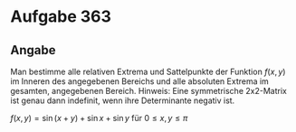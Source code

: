 # Aufgabe 363
## Angabe

Man bestimme alle relativen Extrema und Sattelpunkte der Funktion $f(x, y)$ im
Inneren des angegebenen Bereichs und alle absoluten Extrema im gesamten, angegebenen
Bereich. Hinweis: Eine symmetrische 2x2-Matrix ist genau dann indefinit, wenn ihre Determinante negativ ist.

$f(x,y)=\sin{(x+y)}+\sin{x}+\sin{y}$ für $0 \le x,y \le \pi$